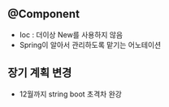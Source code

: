 

## @Component

- Ioc : 더이상 New를 사용하지 않음
- Spring이 알아서 관리하도록 맡기는 어노테이션


## 장기 계획 변경

- 12월까지 string boot 초격차 완강
